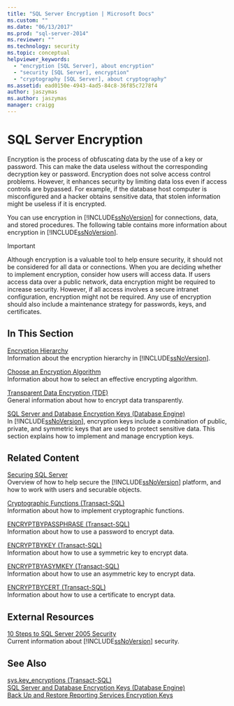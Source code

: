 ```yaml
---
title: "SQL Server Encryption | Microsoft Docs"
ms.custom: ""
ms.date: "06/13/2017"
ms.prod: "sql-server-2014"
ms.reviewer: ""
ms.technology: security
ms.topic: conceptual
helpviewer_keywords: 
  - "encryption [SQL Server], about encryption"
  - "security [SQL Server], encryption"
  - "cryptography [SQL Server], about cryptography"
ms.assetid: ead0150e-4943-4ad5-84c8-36f85c7278f4
author: jaszymas
ms.author: jaszymas
manager: craigg
---
```

# SQL Server Encryption
  Encryption is the process of obfuscating data by the use of a key or password. This can make the data useless without the corresponding decryption key or password. Encryption does not solve access control problems. However, it enhances security by limiting data loss even if access controls are bypassed. For example, if the database host computer is misconfigured and a hacker obtains sensitive data, that stolen information might be useless if it is encrypted.  
  
 You can use encryption in [!INCLUDE[ssNoVersion](../../../includes/ssnoversion-md.md)] for connections, data, and stored procedures. The following table contains more information about encryption in [!INCLUDE[ssNoVersion](../../../includes/ssnoversion-md.md)].  
  
> [!IMPORTANT]  
>  Although encryption is a valuable tool to help ensure security, it should not be considered for all data or connections. When you are deciding whether to implement encryption, consider how users will access data. If users access data over a public network, data encryption might be required to increase security. However, if all access involves a secure intranet configuration, encryption might not be required. Any use of encryption should also include a maintenance strategy for passwords, keys, and certificates.  
  
## In This Section  
 [Encryption Hierarchy](encryption-hierarchy.md)  
 Information about the encryption hierarchy in [!INCLUDE[ssNoVersion](../../../includes/ssnoversion-md.md)].  
  
 [Choose an Encryption Algorithm](choose-an-encryption-algorithm.md)  
 Information about how to select an effective encrypting algorithm.  
  
 [Transparent Data Encryption &#40;TDE&#41;](transparent-data-encryption.md)  
 General information about how to encrypt data transparently.  
  
 [SQL Server and Database Encryption Keys &#40;Database Engine&#41;](sql-server-and-database-encryption-keys-database-engine.md)  
 In [!INCLUDE[ssNoVersion](../../../includes/ssnoversion-md.md)], encryption keys include a combination of public, private, and symmetric keys that are used to protect sensitive data. This section explains how to implement and manage encryption keys.  
  
## Related Content  
 [Securing SQL Server](../securing-sql-server.md)  
 Overview of how to help secure the [!INCLUDE[ssNoVersion](../../../includes/ssnoversion-md.md)] platform, and how to work with users and securable objects.  
  
 [Cryptographic Functions &#40;Transact-SQL&#41;](/sql/t-sql/functions/cryptographic-functions-transact-sql)  
 Information about how to implement cryptographic functions.  
  
 [ENCRYPTBYPASSPHRASE &#40;Transact-SQL&#41;](/sql/t-sql/functions/encryptbypassphrase-transact-sql)  
 Information about how to use a password to encrypt data.  
  
 [ENCRYPTBYKEY &#40;Transact-SQL&#41;](/sql/t-sql/functions/encryptbykey-transact-sql)  
 Information about how to use a symmetric key to encrypt data.  
  
 [ENCRYPTBYASYMKEY &#40;Transact-SQL&#41;](/sql/t-sql/functions/encryptbyasymkey-transact-sql)  
 Information about how to use an asymmetric key to encrypt data.  
  
 [ENCRYPTBYCERT &#40;Transact-SQL&#41;](/sql/t-sql/functions/encryptbycert-transact-sql)  
 Information about how to use a certificate to encrypt data.  
  
## External Resources  
 [10 Steps to SQL Server 2005 Security](https://www.itprotoday.com/sql-server/10-steps-sql-server-2005-security)  
 Current information about [!INCLUDE[ssNoVersion](../../../includes/ssnoversion-md.md)] security.  
  
## See Also  
 [sys.key_encryptions &#40;Transact-SQL&#41;](/sql/relational-databases/system-catalog-views/sys-key-encryptions-transact-sql)   
 [SQL Server and Database Encryption Keys &#40;Database Engine&#41;](sql-server-and-database-encryption-keys-database-engine.md)   
 [Back Up and Restore Reporting Services Encryption Keys](../../../reporting-services/install-windows/ssrs-encryption-keys-back-up-and-restore-encryption-keys.md)  
  
  
